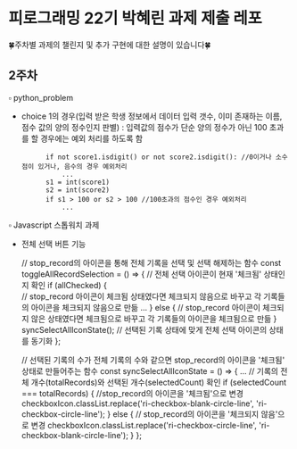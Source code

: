 # 피로그래밍 22기 박혜린 과제 제출 레포
🍀주차별 과제의 챌린지 및 추가 구현에 대한 설명이 있습니다🍀
<br>
## 2주차
▫️ python_problem
- choice 1의 경우(입력 받은 학생 정보에서 데이터 입력 갯수, 이미 존재하는 이름, 점수 값의 양의 정수인지 판별)
: 입력값의 점수가 단순 양의 정수가 아닌 100 초과를 할 경우에는 예외 처리를 하도록 함

            if not score1.isdigit() or not score2.isdigit(): //0이거나 소수점이 있거나, 음수의 경우 예외처리
                ...      
            s1 = int(score1)
            s2 = int(score2)
            if s1 > 100 or s2 > 100 //100초과의 점수인 경우 예외처리
                ... 

▫️ Javascript 스톱워치 과제
-  전체 선택 버튼 기능

    // stop_record의 아이콘을 통해 전체 기록을 선택 및 선택 해제하는 함수
    const toggleAllRecordSelection = () => {
        // 전체 선택 아이콘이 현재 '체크됨' 상태인지 확인
        if (allChecked) {     
            // stop_record 아이콘이 체크됨 상태였다면 체크되지 않음으로 바꾸고 각 기록들의 아이콘을 체크되지 않음으로 만듦
            ...
        } else {
            // stop_record 아이콘이 체크되지 않은 상태였다면 체크됨으로 바꾸고 각 기록들의 아이콘을 체크됨으로 만듦
        }
        syncSelectAllIconState(); // 선택된 기록 상태에 맞게 전체 선택 아이콘의 상태를 동기화
     };


    // 선택된 기록의 수가 전체 기록의 수와 같으면 stop_record의 아이콘을 '체크됨' 상태로 만들어주는 함수
    const syncSelectAllIconState = () => {
        ... // 기록의 전체 개수(totalRecords)와 선택된 개수(selectedCount) 확인
        if (selectedCount === totalRecords) { //stop_record의 아이콘을 '체크됨'으로 변경
            checkboxIcon.classList.replace('ri-checkbox-blank-circle-line', 'ri-checkbox-circle-line');
        } else {                             // stop_record의 아이콘을 '체크되지 않음'으로 변경
            checkboxIcon.classList.replace('ri-checkbox-circle-line', 'ri-checkbox-blank-circle-line');
        }
     };
